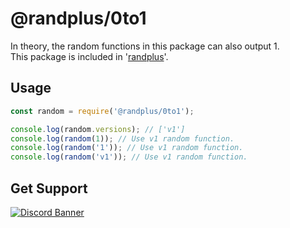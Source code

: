 # @randplus/0to1
In theory, the random functions in this package can also output 1.<br>
This package is included in '[randplus](https://www.npmjs.com/package/randplus)'.

## Usage
```js
const random = require('@randplus/0to1');

console.log(random.versions); // ['v1']
console.log(random(1)); // Use v1 random function.
console.log(random('1')); // Use v1 random function.
console.log(random('v1')); // Use v1 random function.
```

## Get Support
<a href="https://discord.gg/yKW8wWKCnS"><img src="https://discordapp.com/api/guilds/1005287561582878800/widget.png?style=banner4" alt="Discord Banner"/></a>